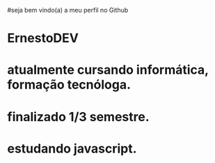 #seja bem vindo(a) a meu perfil no Github

# ErnestoDEV
# atualmente cursando informática, formação tecnóloga.
# finalizado 1/3 semestre.
# estudando javascript.
